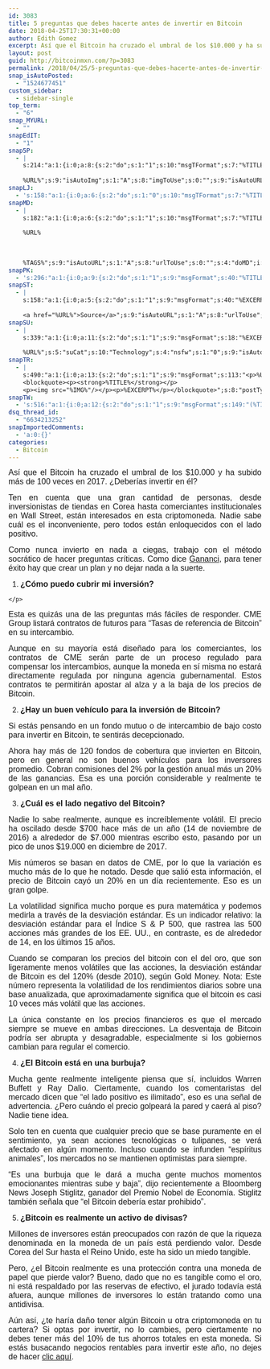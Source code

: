 ```yaml
---
id: 3083
title: 5 preguntas que debes hacerte antes de invertir en Bitcoin
date: 2018-04-25T17:30:31+00:00
author: Edith Gomez
excerpt: Así que el Bitcoin ha cruzado el umbral de los $10.000 y ha subido más de 100 veces en 2017. ¿Deberías invertir en él?
layout: post
guid: http://bitcoinmxn.com/?p=3083
permalink: /2018/04/25/5-preguntas-que-debes-hacerte-antes-de-invertir-en-bitcoin/
snap_isAutoPosted:
  - "1524677451"
custom_sidebar:
  - sidebar-single
top_term:
  - "6"
snap_MYURL:
  - ""
snapEdIT:
  - "1"
snap5P:
  - |
    s:214:"a:1:{i:0;a:8:{s:2:"do";s:1:"1";s:10:"msgTFormat";s:7:"%TITLE%";s:9:"msgFormat";s:18:"%EXCERPT%
    
    %URL%";s:9:"isAutoImg";s:1:"A";s:8:"imgToUse";s:0:"";s:9:"isAutoURL";s:1:"A";s:8:"urlToUse";s:0:"";s:4:"do5P";i:0;}}";
snapLJ:
  - 's:158:"a:1:{i:0;a:6:{s:2:"do";s:1:"0";s:10:"msgTFormat";s:7:"%TITLE%";s:9:"msgFormat";s:9:"%EXCERPT%";s:9:"isAutoURL";s:1:"A";s:8:"urlToUse";s:0:"";s:4:"doLJ";i:0;}}";'
snapMD:
  - |
    s:182:"a:1:{i:0;a:6:{s:2:"do";s:1:"1";s:10:"msgTFormat";s:7:"%TITLE%";s:9:"msgFormat";s:32:"%EXCERPT%
    
    %URL%
    
    
    
    %TAGS%";s:9:"isAutoURL";s:1:"A";s:8:"urlToUse";s:0:"";s:4:"doMD";i:0;}}";
snapPK:
  - 's:296:"a:1:{i:0;a:9:{s:2:"do";s:1:"1";s:9:"msgFormat";s:40:"%TITLE% - %URL% #bitcoin #mexico #crypto";s:9:"isAutoURL";s:1:"A";s:8:"urlToUse";s:0:"";s:4:"doPK";i:0;s:8:"isPosted";s:1:"1";s:4:"pgID";i:1374917642;s:7:"postURL";s:30:"https://www.plurk.com/p/mql98q";s:5:"pDate";s:19:"2018-04-25 17:30:35";}}";'
snapST:
  - |
    s:158:"a:1:{i:0;a:5:{s:2:"do";s:1:"1";s:9:"msgFormat";s:40:"%EXCERPT%
    
    <a href="%URL%">Source</a>";s:9:"isAutoURL";s:1:"A";s:8:"urlToUse";s:0:"";s:4:"doST";i:0;}}";
snapSU:
  - |
    s:339:"a:1:{i:0;a:11:{s:2:"do";s:1:"1";s:9:"msgFormat";s:18:"%EXCERPT%
    
    %URL%";s:5:"suCat";s:10:"Technology";s:4:"nsfw";s:1:"0";s:9:"isAutoURL";s:1:"A";s:8:"urlToUse";s:0:"";s:4:"doSU";i:0;s:8:"isPosted";s:1:"1";s:4:"pgID";s:6:"4e1Gb2";s:7:"postURL";s:45:"http://www.stumbleupon.com/su/4e1Gb2/comments";s:5:"pDate";s:19:"2018-04-25 17:30:49";}}";
snapTR:
  - |
    s:490:"a:1:{i:0;a:13:{s:2:"do";s:1:"1";s:9:"msgFormat";s:113:"<p>%URL%</p>
    <blockquote><p><strong>%TITLE%</strong></p>
    <p><img src="%IMG%"/></p><p>%EXCERPT%</p></blockquote>";s:8:"postType";s:1:"T";s:10:"msgTFormat";s:7:"%TITLE%";s:9:"isAutoImg";s:1:"A";s:8:"imgToUse";s:0:"";s:9:"isAutoURL";s:1:"A";s:8:"urlToUse";s:0:"";s:4:"doTR";i:0;s:8:"isPosted";s:1:"1";s:4:"pgID";i:173296910098;s:7:"postURL";s:46:"http://bitcoinmxn.tumblr.com/post/173296910098";s:5:"pDate";s:19:"2018-04-25 17:30:51";}}";
snapTW:
  - 's:516:"a:1:{i:0;a:12:{s:2:"do";s:1:"1";s:9:"msgFormat";s:149:"(%TITLE%) - %URL% #bitcoin #criptomonedas #criptomoneda #blockchain #bitcoinMexico #bitcoinpanama #bitcoinvenezuela #ethereum #mexico #cryptocurrency";s:8:"attchImg";s:1:"1";s:9:"isAutoImg";s:1:"A";s:8:"imgToUse";s:0:"";s:9:"isAutoURL";s:1:"A";s:8:"urlToUse";s:0:"";s:4:"doTW";i:0;s:8:"isPosted";s:1:"1";s:4:"pgID";s:18:"989195045675859968";s:7:"postURL";s:57:"https://twitter.com/mxn_bitcoin/status/989195045675859968";s:5:"pDate";s:19:"2018-04-25 17:30:52";}}";'
dsq_thread_id:
  - "6634213252"
snapImportedComments:
  - 'a:0:{}'
categories:
  - Bitcoin
---
```

<p align="justify">
  <span style="font-family: Arial, serif;"><span style="font-size: medium;">Así que el Bitcoin ha cruzado el umbral de los $10.000 y ha subido más de 100 veces en 2017. ¿Deberías invertir en él?</span></span>
</p>

<p align="justify">
  <span style="font-family: Arial, serif;"><span style="font-size: medium;">Ten en cuenta que una gran cantidad de personas, desde inversionistas de tiendas en Corea hasta comerciantes institucionales en Wall Street, están interesados en esta criptomoneda. Nadie sabe cuál es el inconveniente, pero todos están enloquecidos con el lado positivo.</span></span>
</p>

<p align="justify">
  <span style="font-family: Arial, serif;"><span style="font-size: medium;">Como nunca invierto en nada a ciegas, trabajo con el método socrático de hacer preguntas críticas. Como dice <a href="https://gananci.com/como-ser-exitoso-en-la-vida">Gananci</a>, para tener éxito hay que crear un plan y no dejar nada a la suerte.</span></span>
</p>

  1. <p align="justify">
      <span style="font-family: Arial, serif;"><span style="font-size: medium;"><b>¿Cómo puedo cubrir mi inversión? </b></span></span>
    </p>

<p align="justify">
  <span style="font-family: Arial, serif;"><span style="font-size: medium;">Esta es quizás una de las preguntas más fáciles de responder. CME Group listará contratos de futuros para &#8220;Tasas de referencia de Bitcoin&#8221; en su intercambio.</span></span>
</p>

<p align="justify">
  <span style="font-family: Arial, serif;"><span style="font-size: medium;">Aunque en su mayoría está diseñado para los comerciantes, los contratos de CME serán parte de un proceso regulado para compensar los intercambios, aunque la moneda en sí misma no estará directamente regulada por ninguna agencia gubernamental. Estos contratos te permitirán apostar al alza y a la baja de los precios de Bitcoin.</span></span>
</p>

<ol start="2">
  <li>
    <p align="justify">
      <span style="font-family: Arial, serif;"><span style="font-size: medium;"><b>¿Hay un buen vehículo para la inversión de Bitcoin? </b></span></span>
    </p>
  </li>
</ol>

<p align="justify">
  <span style="font-family: Arial, serif;"><span style="font-size: medium;">Si estás pensando en un fondo mutuo o de intercambio de bajo costo para invertir en Bitcoin, te sentirás decepcionado.</span></span>
</p>

<p align="justify">
  <span style="font-family: Arial, serif;"><span style="font-size: medium;">Ahora hay más de 120 fondos de cobertura que invierten en Bitcoin, pero en general no son buenos vehículos para los inversores promedio. Cobran comisiones del 2% por la gestión anual más un 20% de las ganancias. Esa es una porción considerable y realmente te golpean en un mal año.</span></span>
</p>

<ol start="3">
  <li>
    <p align="justify">
      <span style="font-family: Arial, serif;"><span style="font-size: medium;"><b>¿Cuál es el lado negativo del Bitcoin? </b></span></span>
    </p>
  </li>
</ol>

<p align="justify">
  <span style="font-family: Arial, serif;"><span style="font-size: medium;">Nadie lo sabe realmente, aunque es increíblemente volátil. El precio ha oscilado desde $700 hace más de un año (14 de noviembre de 2016) a alrededor de $7.000 mientras escribo esto, pasando por un pico de unos $19.000 en diciembre de 2017.</span></span>
</p>

<p align="justify">
  <span style="font-family: Arial, serif;"><span style="font-size: medium;">Mis números se basan en datos de CME, por lo que la variación es mucho más de lo que he notado. Desde que salió esta información, el precio de Bitcoin cayó un 20% en un día recientemente. Eso es un gran golpe.</span></span>
</p>

<p align="justify">
  <span style="font-family: Arial, serif;"><span style="font-size: medium;">La volatilidad significa mucho porque es pura matemática y podemos medirla a través de la desviación estándar. Es un indicador relativo: la desviación estándar para el Índice S & P 500, que rastrea las 500 acciones más grandes de los EE. UU., en contraste, es de alrededor de 14, en los últimos 15 años.</span></span>
</p>

<p align="justify">
  <span style="font-family: Arial, serif;"><span style="font-size: medium;">Cuando se comparan los precios del bitcoin con el del oro, que son ligeramente menos volátiles que las acciones, la desviación estándar de Bitcoin es del 120% (desde 2010), según Gold Money. Nota: Este número representa la volatilidad de los rendimientos diarios sobre una base anualizada, que aproximadamente significa que el bitcoin es casi 10 veces más volátil que las acciones.</span></span>
</p>

<p align="justify">
  <span style="font-family: Arial, serif;"><span style="font-size: medium;">La única constante en los precios financieros es que el mercado siempre se mueve en ambas direcciones. La desventaja de Bitcoin podría ser abrupta y desagradable, especialmente si los gobiernos cambian para regular el comercio.</span></span>
</p>

<ol start="4">
  <li>
    <p align="justify">
      <span style="font-family: Arial, serif;"><span style="font-size: medium;"><b>¿El Bitcoin está en una burbuja? </b></span></span>
    </p>
  </li>
</ol>

<p align="justify">
  <span style="font-family: Arial, serif;"><span style="font-size: medium;">Mucha gente realmente inteligente piensa que sí, incluidos Warren Buffett y Ray Dalio. Ciertamente, cuando los comentaristas del mercado dicen que &#8220;el lado positivo es ilimitado&#8221;, eso es una señal de advertencia. ¿Pero cuándo el precio golpeará la pared y caerá al piso? Nadie tiene idea.</span></span>
</p>

<p align="justify">
  <span style="font-family: Arial, serif;"><span style="font-size: medium;">Solo ten en cuenta que cualquier precio que se base puramente en el sentimiento, ya sean acciones tecnológicas o tulipanes, se verá afectado en algún momento. Incluso cuando se infunden &#8220;espíritus animales&#8221;, los mercados no se mantienen optimistas para siempre.</span></span>
</p>

<p align="justify">
  <span style="font-family: Arial, serif;"><span style="font-size: medium;">&#8220;Es una burbuja que le dará a mucha gente muchos momentos emocionantes mientras sube y baja&#8221;, dijo recientemente a Bloomberg News Joseph Stiglitz, ganador del Premio Nobel de Economía. Stiglitz también señala que &#8220;el Bitcoin debería estar prohibido&#8221;.</span></span>
</p>

<ol start="5">
  <li>
    <p align="justify">
      <span style="font-family: Arial, serif;"><span style="font-size: medium;"><b>¿Bitcoin es realmente un activo de divisas? </b></span></span>
    </p>
  </li>
</ol>

<p align="justify">
  <span style="font-family: Arial, serif;"><span style="font-size: medium;">Millones de inversores están preocupados con razón de que la riqueza denominada en la moneda de un país está perdiendo valor. Desde Corea del Sur hasta el Reino Unido, este ha sido un miedo tangible.</span></span>
</p>

<p align="justify">
  <span style="font-family: Arial, serif;"><span style="font-size: medium;">Pero, ¿el Bitcoin realmente es una protección contra una moneda de papel que pierde valor? Bueno, dado que no es tangible como el oro, ni está respaldado por las reservas de efectivo, el jurado todavía está afuera, aunque millones de inversores lo están tratando como una antidivisa.</span></span>
</p>

<p align="justify">
  <span style="font-family: Arial, serif;"><span style="font-size: medium;">Aún así, ¿te haría daño tener algún Bitcoin u otra criptomoneda en tu cartera? Si optas por invertir, no lo cambies, pero ciertamente no debes tener más del 10% de tus ahorros totales en esta moneda. Si estás busacando negocios rentables para invertir este año, no dejes de hacer <a href="https://gananci.com/negocios-para-invertir/">clic aquí</a>.</span></span>
</p>